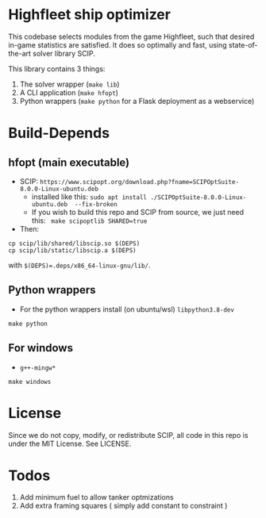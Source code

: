 # Highfleet ship optimizer

This codebase selects modules from the game Highfleet, such that desired
in-game statistics are satisfied. It does so optimally and fast, using
state-of-the-art solver library SCIP.

This library contains 3 things:

1. The solver wrapper (`make lib`)
2. A CLI application (`make hfopt`)
3. Python wrappers (`make python` for a Flask deployment as a webservice)

# Build-Depends

## hfopt (main executable)

- SCIP: `https://www.scipopt.org/download.php?fname=SCIPOptSuite-8.0.0-Linux-ubuntu.deb`
  - installed like this: `sudo apt install ./SCIPOptSuite-8.0.0-Linux-ubuntu.deb  --fix-broken`
  - If you wish to build this repo and SCIP from source, we just need this: ` make scipoptlib SHARED=true`
- Then:

```
cp scip/lib/shared/libscip.so $(DEPS)
cp scip/lib/static/libscip.a $(DEPS)
```
with `$(DEPS)=.deps/x86_64-linux-gnu/lib/`.

## Python wrappers

- For the python wrappers install (on ubuntu/wsl) `libpython3.8-dev`

`make python`

## For windows 

- `g++-mingw*`

`make windows`

# License

Since we do not copy, modify, or redistribute SCIP, all code in this repo is under the MIT License. See LICENSE.

# Todos

1. Add minimum fuel to allow tanker optmizations
2. Add extra framing squares ( simply add constant to constraint )
